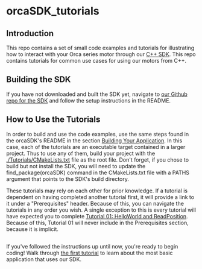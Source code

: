 # orcaSDK_tutorials

## Introduction

This repo contains a set of small code examples and tutorials for illustrating how to interact with your Orca series motor through our [C++ SDK](https://github.com/IrisDynamics/orcaSDK/). This repo contains tutorials for common use cases for using our motors from C++. 

## Building the SDK

If you have not downloaded and built the SDK yet, navigate to [our Github repo for the SDK](https://github.com/IrisDynamics/orcaSDK) and follow the setup instructions in the README.

## How to Use the Tutorials

In order to build and use the code examples, use the same steps found in the orcaSDK's README in the section [Building Your Application](https://github.com/IrisDynamics/orcaSDK/tree/polishing-steps#compile-and-run-your-application). In this case, each of the tutorials are an executable target contained in a larger project. Thus to use any of them, build your project with the [./Tutorials/CMakeLists.txt](./Tutorials/CMakeLists.txt) file as the root file. Don't forget, if you chose to build but not install the SDK, you will need to update the find_package(orcaSDK) command in the CMakeLists.txt file with a PATHS argument that points to the SDK's build directory.

These tutorials may rely on each other for prior knowledge. If a tutorial is dependent on having completed another tutorial first, it will provide a link to it under a "Prerequisites" header. Because of this, you can navigate the tutorials in any order you wish. A single exception to this is every tutorial will have expected you to complete [Tutorial 01: HelloWorld and ReadPosition](./Tutorials/01_HelloWorld_ReadPosition/01_ReadPosition.md). Because of this, Tutorial 01 will never include in the Prerequisites section, because it is implicit.

## 

If you've followed the instructions up until now, you're ready to begin coding! Walk through [the first tutorial](../01_HelloWorld_ReadPosition/01_HelloWorld_ReadPosition.md) to learn about the most basic application that uses our SDK.